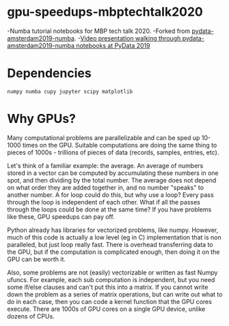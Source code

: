 # gpu-speedups-mbptechtalk2020

-Numba tutorial notebooks for MBP tech talk 2020.
-Forked from [pydata-amsterdam2019-numba](https://github.com/ContinuumIO/pydata-amsterdam2019-numba). 
-[Video presentation walking through pydata-amsterdam2019-numba notebooks at PyData 2019](https://pyvideo.org/pydata-amsterdam-2019/create-cuda-kernels-from-python-using-numba-and-cupy.html)

# Dependencies

```
numpy numba cupy jupyter scipy matplotlib
```

# Why GPUs? 
Many computational problems are parallelizable and can be sped up 10-1000 times on the GPU. Suitable computations are doing the same thing to pieces of 1000s - trillions of pieces of data (records, samples, entries, etc). 

Let's think of a familiar example: the average. An average of numbers stored in a vector can be computed by accumulating these numbers in one spot, and then dividing by the total number. The average does not depend on what order they are added together in, and no number "speaks" to another number. A for loop could do this, but why use a loop? Every pass through the loop is independent of each other. What if all the passes through the loops could be done at the same time? If you have problems like these, GPU speedups can pay off.

Python already has libraries for vectorized problems, like numpy. However, much of this code is actually a low level (eg in C) implementation that is non paralleled, but just loop really fast. There is overhead transferring data to the GPU, but if the computation is complicated enough, then doing it on the GPU can be worth it.

Also, some problems are not (easily) vectorizable or written as fast Numpy ufuncs. For example, each sub computation is independent, but you need some if/else clauses and can't put this into a matrix. If you cannot write down the problem as a series of matrix operations, but can write out what to do in each case, then you can code a kernel function that the GPU cores execute. There are 1000s of GPU cores on a single GPU device, unlike dozens of CPUs.
